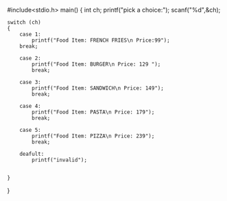 #include<stdio.h>
main()
{
	int ch;
	printf("pick a choice:");
	scanf("%d",&ch);
	
	switch (ch)
	{
		case 1:
            printf("Food Item: FRENCH FRIES\n Price:99");
	    break;
	    
	    case 2:
	        printf("Food Item: BURGER\n Price: 129 ");
	        break;
	    
	    case 3: 
	        printf("Food Item: SANDWICH\n Price: 149");
	        break;
	    
	    case 4:
	        printf("Food Item: PASTA\n Price: 179");
	        break;
	        
	    case 5:
	    	printf("Food Item: PIZZA\n Price: 239");
	    	break;
	    	
	    deafult:
		    printf("invalid");	
	    	
	    
	}
	
	
}
	
